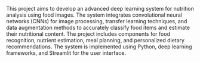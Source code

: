 This project aims to develop an advanced deep learning system for nutrition analysis using food images. The system integrates convolutional neural networks (CNNs) for image processing, transfer learning techniques,
and data augmentation methods to accurately classify food items and estimate their nutritional content. The project includes components for food recognition, nutrient estimation, meal planning, 
and personalized dietary recommendations. The system is implemented using Python, deep learning frameworks, and Streamlit for the user interface.


